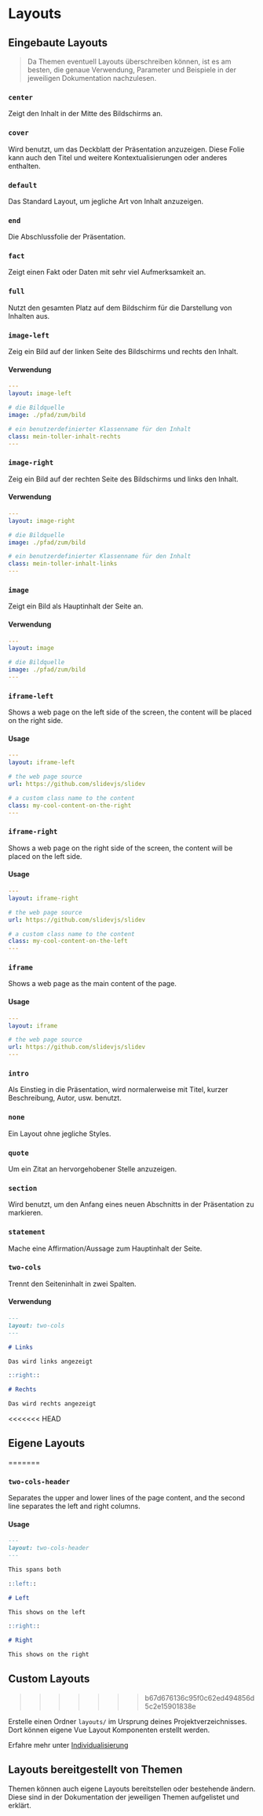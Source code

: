 # Layouts

## Eingebaute Layouts

> Da Themen eventuell Layouts überschreiben können, ist es am besten, die genaue Verwendung, Parameter und Beispiele in der jeweiligen Dokumentation nachzulesen.

### `center`

Zeigt den Inhalt in der Mitte des Bildschirms an.

### `cover`

Wird benutzt, um das Deckblatt der Präsentation anzuzeigen. Diese Folie kann auch den Titel und weitere Kontextualisierungen oder anderes enthalten.

### `default`

Das Standard Layout, um jegliche Art von Inhalt anzuzeigen.

### `end`

Die Abschlussfolie der Präsentation.

### `fact`

Zeigt einen Fakt oder Daten mit sehr viel Aufmerksamkeit an.

### `full`

Nutzt den gesamten Platz auf dem Bildschirm für die Darstellung von Inhalten aus.

### `image-left`

Zeig ein Bild auf der linken Seite des Bildschirms und rechts den Inhalt.

#### Verwendung

```yaml
---
layout: image-left

# die Bildquelle
image: ./pfad/zum/bild

# ein benutzerdefinierter Klassenname für den Inhalt
class: mein-toller-inhalt-rechts
---
```

### `image-right`

Zeig ein Bild auf der rechten Seite des Bildschirms und links den Inhalt.

#### Verwendung

```yaml
---
layout: image-right

# die Bildquelle
image: ./pfad/zum/bild

# ein benutzerdefinierter Klassenname für den Inhalt
class: mein-toller-inhalt-links
---
```

### `image`

Zeigt ein Bild als Hauptinhalt der Seite an.

#### Verwendung

```yaml
---
layout: image

# die Bildquelle
image: ./pfad/zum/bild
---
```


### `iframe-left`

Shows a web page on the left side of the screen, the content will be placed on the right side.

#### Usage

```yaml
---
layout: iframe-left

# the web page source
url: https://github.com/slidevjs/slidev

# a custom class name to the content
class: my-cool-content-on-the-right
---
```

### `iframe-right`

Shows a web page on the right side of the screen, the content will be placed on the left side.

#### Usage

```yaml
---
layout: iframe-right

# the web page source
url: https://github.com/slidevjs/slidev

# a custom class name to the content
class: my-cool-content-on-the-left
---
```

### `iframe`

Shows a web page as the main content of the page.

#### Usage

```yaml
---
layout: iframe

# the web page source
url: https://github.com/slidevjs/slidev
---
```


### `intro`

Als Einstieg in die Präsentation, wird normalerweise mit Titel, kurzer Beschreibung, Autor, usw. benutzt.

### `none`

Ein Layout ohne jegliche Styles.

### `quote`

Um ein Zitat an hervorgehobener Stelle anzuzeigen.

### `section`

Wird benutzt, um den Anfang eines neuen Abschnitts in der Präsentation zu markieren.

### `statement`

Mache eine Affirmation/Aussage zum Hauptinhalt der Seite.

### `two-cols`

Trennt den Seiteninhalt in zwei Spalten.

#### Verwendung

```md
---
layout: two-cols
---

# Links

Das wird links angezeigt

::right::

# Rechts

Das wird rechts angezeigt
```

<<<<<<< HEAD
## Eigene Layouts
=======
### `two-cols-header`

Separates the upper and lower lines of the page content, and the second line separates the left and right columns.

#### Usage


```md
---
layout: two-cols-header
---

This spans both

::left::

# Left

This shows on the left

::right::

# Right

This shows on the right
```

## Custom Layouts
>>>>>>> b67d676136c95f0c62ed494856d5c2e15901838e

Erstelle einen Ordner `layouts/` im Ursprung deines Projektverzeichnisses. Dort können eigene Vue Layout Komponenten erstellt werden.

Erfahre mehr unter [Individualisierung](/custom/directory-structure#layouts)

## Layouts bereitgestellt von Themen

Themen können auch eigene Layouts bereitstellen oder bestehende ändern. Diese sind in der Dokumentation der jeweiligen Themen aufgelistet und erklärt.
